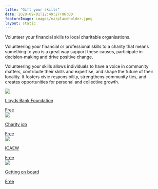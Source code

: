 ```yaml
---
title: "Gift your skills"
date: 2020-09-01T12:49:27+06:00
featureImage: images/ma/placeholder.jpeg
layout: static
---
```


Volunteer your financial skills to local charitable organisations.

Volunteering your financial or professional skills to a charity that means something to you is a great way support these causes, participate in decision-making and drive positive change.

Volunteering your skills allows individuals to have a voice in community matters, contribute their skills and expertise, and shape the future of their locality. It fosters civic responsibility, strengthens community ties, and creates opportunities for personal and collective growth.

<a class="ma-link" href="https://www.lloydsbankfoundation.org.uk/development/skills-based-volunteering"><div class="ma-card ma-card-Wealth"><div class="ma-icon"><img src ="/images/icon-check.png"/></div><div class="ma-name"><p>Lloyds Bank Foundation</p></div><div class="ma-paid-text"><span>Free </span></div></div></a><a class="ma-link" href="https://www.charityjob.co.uk/careeradvice/volunteers/finance-volunteer-guide/"><div class="ma-card ma-card-Wealth"><div class="ma-icon"><img src ="/images/icon-check.png"/></div><div class="ma-name"><p>Charity job</p></div><div class="ma-paid-text"><span>Free </span></div></div></a><a class="ma-link" href="https://www.icaew.com/technical/charity-community/resources/volunteering-and-governance/powerful-ways-accountants-can-volunteer"><div class="ma-card ma-card-Wealth"><div class="ma-icon"><img src ="/images/icon-check.png"/></div><div class="ma-name"><p>ICAEW</p></div><div class="ma-paid-text"><span>Free </span></div></div></a><a class="ma-link" href="https://www.gettingonboard.org/"><div class="ma-card ma-card-Wealth"><div class="ma-icon"><img src ="/images/icon-check.png"/></div><div class="ma-name"><p>Getting on board</p></div><div class="ma-paid-text"><span>Free</span></div></div></a>  

<br/><br/>






